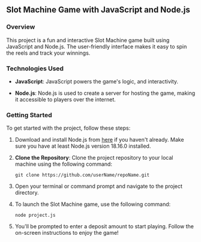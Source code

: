 ## Slot Machine Game with JavaScript and Node.js

### Overview

This project is a fun and interactive Slot Machine game built using JavaScript and Node.js. The user-friendly interface makes it easy to spin the reels and track your winnings.

### Technologies Used

- **JavaScript**: JavaScript powers the game's logic, and interactivity.

- **Node.js**: Node.js is used to create a server for hosting the game, making it accessible to players over the internet.

### Getting Started

To get started with the project, follow these steps:

1. Download and install Node.js from [here](https://nodejs.org/en/download/) if you haven't already. Make sure you have at least Node.js version 18.16.0 installed.

2. **Clone the Repository**: Clone the project repository to your local machine using the following command:

   ```
   git clone https://github.com/userName/repoName.git
   ```

3. Open your terminal or command prompt and navigate to the project directory.

4. To launch the Slot Machine game, use the following command:
   
   ```
   node project.js
   ```

5. You'll be prompted to enter a deposit amount to start playing. Follow the on-screen instructions to enjoy the game!
